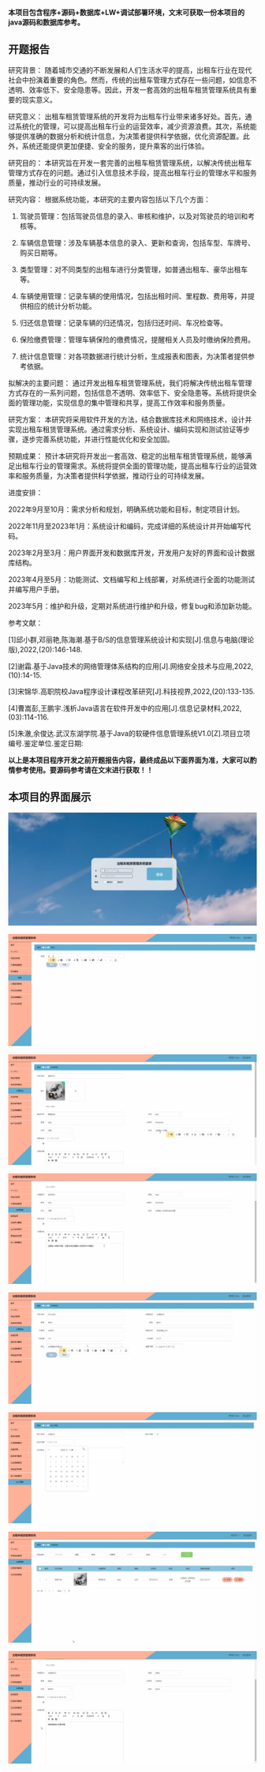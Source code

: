 ****本项目包含程序+源码+数据库+LW+调试部署环境，文末可获取一份本项目的java源码和数据库参考。****

## ******开题报告******

研究背景：
随着城市交通的不断发展和人们生活水平的提高，出租车行业在现代社会中扮演着重要的角色。然而，传统的出租车管理方式存在一些问题，如信息不透明、效率低下、安全隐患等。因此，开发一套高效的出租车租赁管理系统具有重要的现实意义。

研究意义：
出租车租赁管理系统的开发将为出租车行业带来诸多好处。首先，通过系统化的管理，可以提高出租车行业的运营效率，减少资源浪费。其次，系统能够提供准确的数据分析和统计信息，为决策者提供科学依据，优化资源配置。此外，系统还能提供更加便捷、安全的服务，提升乘客的出行体验。

研究目的：
本研究旨在开发一套完善的出租车租赁管理系统，以解决传统出租车管理方式存在的问题。通过引入信息技术手段，提高出租车行业的管理水平和服务质量，推动行业的可持续发展。

研究内容： 根据系统功能，本研究的主要内容包括以下几个方面：

  1. 驾驶员管理：包括驾驶员信息的录入、审核和维护，以及对驾驶员的培训和考核等。

  2. 车辆信息管理：涉及车辆基本信息的录入、更新和查询，包括车型、车牌号、购买日期等。

  3. 类型管理：对不同类型的出租车进行分类管理，如普通出租车、豪华出租车等。

  4. 车辆使用管理：记录车辆的使用情况，包括出租时间、里程数、费用等，并提供相应的统计分析功能。

  5. 归还信息管理：记录车辆的归还情况，包括归还时间、车况检查等。

  6. 保险缴费管理：管理车辆保险的缴费情况，提醒相关人员及时缴纳保险费用。

  7. 统计信息管理：对各项数据进行统计分析，生成报表和图表，为决策者提供参考依据。

拟解决的主要问题：
通过开发出租车租赁管理系统，我们将解决传统出租车管理方式存在的一系列问题，包括信息不透明、效率低下、安全隐患等。系统将提供全面的管理功能，实现信息的集中管理和共享，提高工作效率和服务质量。

研究方案：
本研究将采用软件开发的方法，结合数据库技术和网络技术，设计并实现出租车租赁管理系统。通过需求分析、系统设计、编码实现和测试验证等步骤，逐步完善系统功能，并进行性能优化和安全加固。

预期成果：
预计本研究将开发出一套高效、稳定的出租车租赁管理系统，能够满足出租车行业的管理需求。系统将提供全面的管理功能，提高出租车行业的运营效率和服务质量，为决策者提供科学依据，推动行业的可持续发展。

进度安排：

2022年9月至10月：需求分析和规划，明确系统功能和目标，制定项目计划。

2022年11月至2023年1月：系统设计和编码，完成详细的系统设计并开始编写代码。

2023年2月至3月：用户界面开发和数据库开发，开发用户友好的界面和设计数据库结构。

2023年4月至5月：功能测试、文档编写和上线部署，对系统进行全面的功能测试并编写用户手册。

2023年5月：维护和升级，定期对系统进行维护和升级，修复bug和添加新功能。

参考文献：

[1]邱小群,邓丽艳,陈海潮.基于B/S的信息管理系统设计和实现[J].信息与电脑(理论版),2022,(20):146-148.

[2]谢霜.基于Java技术的网络管理体系结构的应用[J].网络安全技术与应用,2022,(10):14-15.

[3]宋锦华.高职院校Java程序设计课程改革研究[J].科技视界,2022,(20):133-135.

[4]曹嵩彭,王鹏宇.浅析Java语言在软件开发中的应用[J].信息记录材料,2022,(03):114-116.

[5]朱澈,余俊达.武汉东湖学院.基于Java的软硬件信息管理系统V1.0[Z].项目立项编号.鉴定单位.鉴定日期:

****以上是本项目程序开发之前开题报告内容，最终成品以下面界面为准，大家可以酌情参考使用。要源码参考请在文末进行获取！！****

## ******本项目的界面展示******

![](./res/fce5f51e1f4845169817f13ececfbb66.png)

![](./res/3d61a020d1164d6386d5f84375c3814f.png)

![](./res/da2810c0752540f8800d7e3bed43bf92.png)

![](./res/022c8f5a914642fab97529699577339a.png)

![](./res/e5fdeb8f96bd4d1b8f74c50ccad611fa.png)

![](./res/6659e14524d94fa997f4a934c43549c1.png)

![](./res/7b352c368b6849649eafc3a81fc37b00.png)

![](./res/b0ce36ae792b43f8bb10570af2732033.png)

